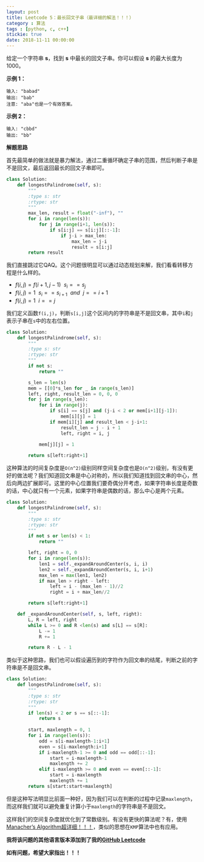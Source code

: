 ```yaml
---
layout: post
title: Leetcode 5：最长回文子串（最详细的解法！！！）
category : 算法
tags : [python, c, c++]
stickie: true
date: 2018-11-11 00:00:00
---
```


给定一个字符串 **s**，找到 **s** 中最长的回文子串。你可以假设 **s** 的最大长度为1000。

**示例 1：**

```
输入: "babad"
输出: "bab"
注意: "aba"也是一个有效答案。
```

**示例 2：**

```
输入: "cbbd"
输出: "bb"
```

**解题思路**

首先最简单的做法就是暴力解法，通过二重循环确定子串的范围，然后判断子串是不是回文，最后返回最长的回文子串即可。

```python
class Solution:
    def longestPalindrome(self, s):
        """
        :type s: str
        :rtype: str
        """
        max_len, result = float("-inf"), ""
        for i in range(len(s)):
            for j in range(i+1, len(s)):
                if s[i:j] == s[i:j][::-1]:
                    if j-i > max_len:
                        max_len = j-i
                        result = s[i:j]
        return result
```

我们直接跳过它QAQ。这个问题很明显可以通过动态规划来解，我们看看转移方程是什么样的。

- $f(i,j)=f(i+1,j-1)\ \ s_i==s_j$
- $f(i,j)=1\ \ s_i==s_{i+1} \ \ and\ \  j == i+1$
- $f(i,j)=1\ \ i==j$

我们定义函数`f(i,j)`，判断`s[i,j]`这个区间内的字符串是不是回文串，其中`i`和`j`表示子串在`s`中的左右位置。

```python
class Solution:
    def longestPalindrome(self, s):
        """
        :type s: str
        :rtype: str
        """
        if not s:
            return ""

        s_len = len(s)
        mem = [[0]*s_len for _ in range(s_len)]
        left, right, result_len = 0, 0, 0
        for j in range(s_len):
            for i in range(j):
                if s[i] == s[j] and (j-i < 2 or mem[i+1][j-1]):
                    mem[i][j] = 1
                if mem[i][j] and result_len < j-i+1:
                    result_len = j - i + 1
                    left, right = i, j
            
            mem[j][j] = 1

        return s[left:right+1]
```

这种算法的时间复杂度是`O(n^2)`级别同样空间复杂度也是`O(n^2)`级别，有没有更好的做法呢？我们知道回文串是中心对称的，所以我们知道找到回文串的中心，然后向两边扩展即可。这里的中心位置我们要奇偶分开考虑，如果字符串长度是奇数的话，中心就只有一个元素，如果字符串是偶数的话，那么中心是两个元素。

```python
class Solution:
    def longestPalindrome(self, s):
        """
        :type s: str
        :rtype: str
        """
        if not s or len(s) < 1:
            return ""

        left, right = 0, 0
        for i in range(len(s)):
            len1 = self._expandAroundCenter(s, i, i)
            len2 = self._expandAroundCenter(s, i, i+1)
            max_len = max(len1, len2)
            if max_len > right - left:
                left = i - (max_len - 1)//2
                right = i + max_len//2

        return s[left:right+1]

    def _expandAroundCenter(self, s, left, right):
        L, R = left, right
        while L >= 0 and R <len(s) and s[L] == s[R]:
            L -= 1
            R += 1

        return R - L - 1
```

类似于这种思路，我们也可以假设遍历到的字符作为回文串的结尾，判断之前的字符串是不是回文串。

```python
class Solution:
    def longestPalindrome(self, s):
        """
        :type s: str
        :rtype: str
        """
        if len(s) < 2 or s == s[::-1]:
            return s
        
        start, maxlength = 0, 1
        for i in range(len(s)):
            odd = s[i-maxlength-1:i+1]
            even = s[i-maxlength:i+1]    
            if i-maxlength-1 >= 0 and odd == odd[::-1]:
                start = i-maxlength-1
                maxlength += 2
            elif i-maxlength >= 0 and even == even[::-1]:
                start = i-maxlength
                maxlength += 1
        return s[start:start+maxlength]
```

但是这种写法明显比前面一种好，因为我们可以在判断的过程中记录`maxlength`，而这样我们就可以避免重复计算小于`maxlength`的字符串是不是回文。

这样我们的空间复杂度就优化到了常数级别。有没有更快的算法呢？有，使用[Manacher’s Algorithm超详细！！！](https://blog.csdn.net/qq_17550379/article/details/84022674)，类似的思想在`KMP`算法中也有应用。

**我将该问题的其他语言版本添加到了我的[GitHub Leetcode](https://github.com/luliyucoordinate/Leetcode)**

**如有问题，希望大家指出！！！**